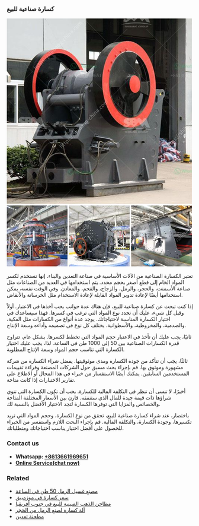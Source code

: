 <h3>كسارة صناعية للبيع</h3><img src='1701853182.jpg' alt=''><p>تعتبر الكسارة الصناعية من الآلات الأساسية في صناعة التعدين والبناء. إنها تستخدم لكسر المواد الخام إلى قطع أصغر بحجم محدد. يتم استخدامها في العديد من الصناعات مثل صناعة الأسمنت، والحجر، والرمل، والزجاج، والفحم، والمعادن. وفي الوقت نفسه، يمكن استخدامها أيضًا لإعادة تدوير المواد القابلة لإعادة الاستخدام مثل الخرسانة والأنقاض.</p><p>إذا كنت تبحث عن كسارة صناعية للبيع، فإن هناك عدة جوانب يجب أخذها في الاعتبار. أولاً وقبل كل شيء، عليك أن تحدد نوع المواد التي ترغب في كسرها. فهذا سيساعدك في اختيار الكسارة المناسبة لاحتياجاتك. يوجد عدة أنواع من الكسارات مثل الفكية، والصدمية، والمخروطية، والأسطوانية. يختلف كل نوع في تصميمه وأداءه وسعة الإنتاج.</p><p>ثانيًا، يجب عليك أن تأخذ في الاعتبار حجم المواد التي تخطط لكسرها. بشكل عام، تتراوح قدرة الكسارات الصناعية بين 50 إلى 1000 طن في الساعة. لذا، يجب عليك اختيار الكسارة التي تناسب حجم المواد وسعة الإنتاج المطلوبة.</p><p>ثالثًا، يجب أن تتأكد من جودة الكسارة ومدى موثوقيتها. يفضل شراء الكسارة من شركة مشهورة وموثوق بها. قم بإجراء بحث مسبق حول الشركات المصنعة وقراءة تقييمات المستخدمين السابقين. يمكنك أيضًا الاستفسار من خبراء في هذا المجال أو الاطلاع على تقارير الاختبارات إذا كانت متاحة.</p><p>أخيرًا، لا تنسى أن تنظر في التكلفة المالية للكسارة. يجب أن تكون الكسارة التي تنوي شراؤها ذات قيمة جيدة للمال الذي ستنفقه. قارن بين الأسعار المختلفة المتاحة والخصائص والمزايا التي توفرها الكسارة لتجد الاختيار الأفضل بالنسبة لك.</p><p>باختصار، عند شراء كسارة صناعية للبيع، تحقق من نوع الكسارة، وحجم المواد التي تريد تكسيرها، وجودة الكسارة، والتكلفة المالية. قم بإجراء البحث اللازم واستفسر من الخبراء للحصول على أفضل اختيار يناسب احتياجاتك ومتطلباتك.</p><h3>Contact us</h3><ul><li><strong>Whatsapp:&nbsp;<a href="https://wa.me/8613661969651">+8613661969651</a></strong></li><li><a href="https://swt.shibang-china.com/?git&amp;zhl&amp;كسارة صناعية للبيع"><strong>Online Service(chat now)</strong></a></li></ul><h3>Related</h3><ul><li><a href='مصنع غسيل الرمل 50 طن في الساعة.md'>مصنع غسيل الرمل 50 طن في الساعة</a></li><li><a href='سعر كسارة في موزمبيق.md'>سعر كسارة في موزمبيق</a></li><li><a href='مطاحن الذهب الصينية للبيع في جنوب أفريقيا.md'>مطاحن الذهب الصينية للبيع في جنوب أفريقيا</a></li><li><a href='آلة كسارة لصنع الرمل من الحجر.md'>آلة كسارة لصنع الرمل من الحجر</a></li><li><a href='مطحنة تعدين.md'>مطحنة تعدين</a></li></ul>